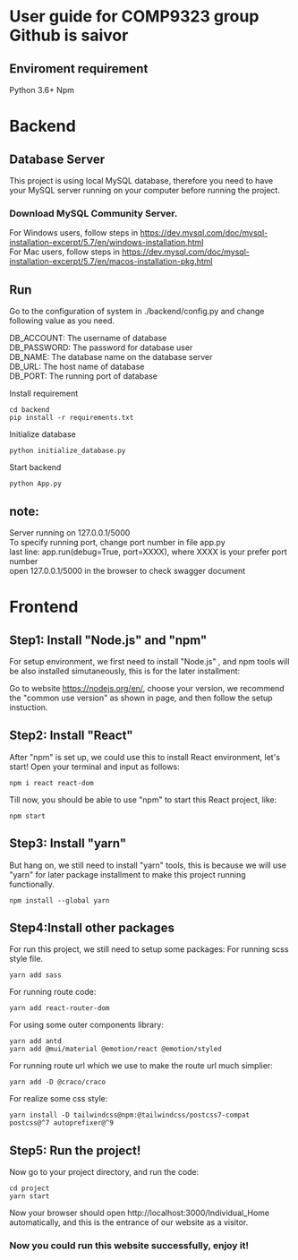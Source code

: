 # User guide for COMP9323 group Github is saivor

## Enviroment requirement
Python 3.6+
Npm
# Backend
## Database Server
This project is using local MySQL database, therefore you need to have your MySQL server running on your computer before running the project.
### Download MySQL Community Server.
For Windows users, follow steps in https://dev.mysql.com/doc/mysql-installation-excerpt/5.7/en/windows-installation.html  
For Mac users, follow steps in https://dev.mysql.com/doc/mysql-installation-excerpt/5.7/en/macos-installation-pkg.html  


## Run
Go to the configuration of system in ./backend/config.py and change following value as you need.

DB_ACCOUNT: The username of database  
DB_PASSWORD: The password for database user  
DB_NAME: The database name on the database server  
DB_URL: The host name of database  
DB_PORT: The running port of database  

Install requirement  
```
cd backend
pip install -r requirements.txt
```
Initialize database
```
python initialize_database.py
```
Start backend
```
python App.py
```
## note:  
Server running on 127.0.0.1/5000  
To specify running port, change port number in file app.py  
last line: app.run(debug=True, port=XXXX), where XXXX is your prefer port number  
open 127.0.0.1/5000 in the browser to check swagger document  
# Frontend

## Step1: Install "Node.js" and "npm"
For setup environment, we first need to install "Node.js" , and npm tools will be also installed simutaneously, this is for the later installment:

Go to website https://nodejs.org/en/, choose your version, we recommend the "common use version" as shown in page, and then follow the setup instuction.

## Step2: Install "React"
After "npm" is set up, we could use this to install React environment, let's start! Open your terminal and input as follows:
```
npm i react react-dom 
```
Till now, you should be able to use "npm" to start this React project, like:
```
npm start
```

## Step3: Install "yarn"
But hang on, we still need to install "yarn" tools, this is because we will use "yarn" for later package installment to make this project running functionally. 
```
npm install --global yarn
```

## Step4:Install other packages
For run this project, we still need to setup some packages:
For running scss style file.
```
yarn add sass
```
For running route code:
```
yarn add react-router-dom
```
For using some outer components library:
```
yarn add antd
yarn add @mui/material @emotion/react @emotion/styled
```
For running route url which we use to make the route url much simplier:
```
yarn add -D @craco/craco
```
For realize some css style:
```
yarn install -D tailwindcss@npm:@tailwindcss/postcss7-compat postcss@^7 autoprefixer@^9 
```

## Step5: Run the project!
Now go to your project directory, and run the code:
```
cd project
yarn start
```
Now your browser should open http://localhost:3000/Individual_Home automatically, and this is the entrance of our website as a visitor. 

### Now you could run this website successfully, enjoy it!
